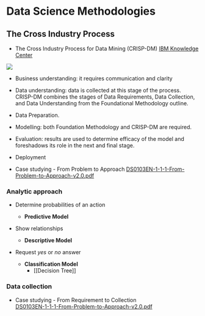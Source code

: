 # Data Science Methodologies 

## The Cross Industry Process 

- The Cross Industry Process for Data Mining (CRISP-DM)  [IBM Knowledge Center](https://www.ibm.com/support/knowledgecenter/SS3RA7_sub/modeler_crispdm_ddita/clementine/crisp_help/crisp_overview.html)

![](3-%20Data%20Science%20Methodologies/EA98DE8E-9734-46C8-9A81-BA8B1730A459.png)

- Business understanding: it requires communication and clarity 
- Data understanding: data is collected at this stage of the process. CRISP-DM combines the stages of Data Requirements, Data Collection, and Data Understanding from the Foundational Methodology outline. 
- Data Preparation.
- Modelling: both Foundation Methodology and CRISP-DM are required.
- Evaluation: results are used to determine efficacy of the model and foreshadows its role in the next and final stage. 
- Deployment

- Case studying - From Problem to Approach 
<a href='3-%20Data%20Science%20Methodologies/DS0103EN-1-1-1-From-Problem-to-Approach-v2.0.pdf'>DS0103EN-1-1-1-From-Problem-to-Approach-v2.0.pdf</a>

### Analytic approach 

- Determine probabilities of an action 
	- **Predictive Model**

- Show relationships 
	- **Descriptive Model**

- Request *yes* or *no* answer 
	- **Classification Model** 
		- [[Decision Tree]]

### Data collection 
- Case studying - From Requirement to Collection  
<a href='3-%20Data%20Science%20Methodologies/DS0103EN-1-1-1-From-Problem-to-Approach-v2.0.pdf'>DS0103EN-1-1-1-From-Problem-to-Approach-v2.0.pdf</a>




